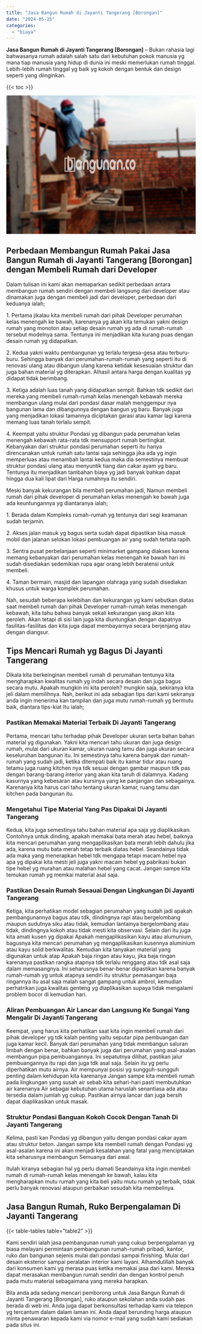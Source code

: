 ```yaml
---
title: "Jasa Bangun Rumah di Jayanti Tangerang [Borongan]"
date: "2024-05-25"
categories: 
  - "biaya"
---
```


**Jasa Bangun Rumah di Jayanti Tangerang \[Borongan\]** – Bukan rahasia lagi bahwasanya rumah adalah salah satu dari kebutuhan pokok manusia yg mana tiap manusia yang hidup di dunia ini meski memerlukan rumah tinggal. Lebih-lebih rumah tinggal yg baik yg kokoh dengan bentuk dan design seperti yang diinginkan.

{{< toc >}}

![Jasa Bangun Rumah di Jayanti Tangerang [Borongan]](/images/borong-bangunan-34.png)

## Perbedaan Membangun Rumah Pakai Jasa Bangun Rumah di Jayanti Tangerang \[Borongan\] dengan Membeli Rumah dari Developer

Dalam tulisan ini kami akan memaparkan sedikit perbedaan antara membangun rumah sendiri dengan membeli langsung dari developer atau dinamakan juga dengan membeli jadi dari developer, perbedaan dari keduanya ialah;

1\. Pertama jikalau kita membeli rumah dari pihak Developer perumahan kelas menengah ke bawah, karenanya yg akan kita temukan yakni design rumah yang monoton atau setiap desain rumah yg ada di rumah-rumah tersebut modelnya sama. Tentunya ini menjadikan kita kurang puas dengan desain rumah yg didapatkan.

2\. Kedua yakni waktu pembangunan yg terlalu tergesa-gesa atau terburu-buru. Sehingga banyak dari perumahan-rumah-rumah yang seperti itu di renovasi ulang atau dibangun ulang karena ketidak kesesuaian struktur dan juga bahan material yg diterapkan. Alhasil antara harga dengan kualitas yg didapat tidak berimbang.

3\. Ketiga adalah luas tanah yang didapatkan sempit. Bahkan tdk sedikit dari mereka yang membeli rumah-rumah kelas menengah kebawah mereka membangun ulang mulai dari pondasi dasar malah menggempur nya bangunan lama dan dibangunnya dengan bangun yg baru. Banyak juga yang menjadikan lokasi tamannya diciptakan garasi atau kamar lagi karena memang luas tanah terlalu sempit.

4\. Keempat yaitu struktur Pondasi yg dibangun pada perumahan kelas menengah kebawah rata-rata tdk mensupport rumah bertingkat. Kebanyakan dari struktur pondasi perumahan seperti itu hanya direncanakan untuk rumah satu lantai saja sehingga jika ada yg ingin memperluas atau menambah lantai kedua maka dia semestinya membuat struktur pondasi ulang atau menyuntik tiang dan cakar ayam yg baru. Tentunya itu menjadikan tambahan biaya yg jadi banyak bahkan dapat hingga dua kali lipat dari Harga rumahnya itu sendiri.

Meski banyak kekurangan bila membeli perumahan jadi, Namun membeli rumah dari pihak developer di perumahan kelas menengah ke bawah juga ada keuntungannya yg diantaranya ialah;

1\. Berada dalam Kompleks rumah-rumah yg tentunya dari segi keamanan sudah terjamin.

2\. Akses jalan masuk yg bagus serta sudah dapat dipastikan bisa masuk mobil dan jalanan selokan lokasi pembuangan air yang sudah tertata rapih.

3\. Sentra pusat perbelanjaan seperti minimarket gampang diakses karena memang kebanyakan dari perumahan kelas menengah ke bawah hari ini sudah disediakan sedemikian rupa agar orang lebih beratensi untuk membeli.

4\. Taman bermain, masjid dan lapangan olahraga yang sudah disediakan khusus untuk warga komplek perumahan.

Nah, sesudah beberapa kelebihan dan kekurangan yg kami sebutkan diatas saat membeli rumah dari pihak Developer rumah-rumah kelas menengah kebawah, kita tahu bahwa banyak sekali kekurangan yang akan kita peroleh. Akan tetapi di sisi lain juga kita diuntungkan dengan dapatnya fasilitas-fasilitas dan kita juga dapat membayarnya secara berjenjang atau dengan diangsur.

## Tips Mencari Rumah yg Bagus Di Jayanti Tangerang

Dikala kita berkeinginan membeli rumah di perumahan tentunya kita mengharapkan kwalitas rumah yg indah secara desain dan juga bagus secara mutu. Apakah mungkin ini kita peroleh? mungkin saja, sekiranya kita jeli dalam memilihnya. Nah, berikut ini ada sebagian tips dari kami sekiranya anda ingin menerima kan tampilan dan juga mutu rumah-rumah yg bermutu baik, diantara tips-kiat Itu ialah;

### Pastikan Memakai Material Terbaik Di Jayanti Tangerang

Pertama, mencari tahu terhadap pihak Developer ukuran serta bahan bahan material yg digunakan. Yakni kita mencari tahu ukuran dan juga design rumah, mulai dari ukuran kamar, ukuran ruang tamu dan juga ukuran secara keseluruhan bangunan itu. Ini semestinya tahu karena banyak dari rumah-rumah yang sudah jadi, ketika ditempati baik itu kamar tidur atau ruang tetamu juga ruang kitchen nya tdk sesuai dengan gambar maupun tdk pas dengan barang-barang interior yang akan kita taruh di dalamnya. Kadang kasurnya yang kebesaran atau kursinya yang ke panjangan dan sebagainya. Karenanya kita harus cari tahu tentang ukuran kamar, ruang tamu dan kitchen pada bangunan itu.

### Mengetahui Tipe Material Yang Pas Dipakai Di Jayanti Tangerang

Kedua, kita juga semestinya tahu bahan material apa saja yg diaplikasikan. Contohnya untuk dinding, apakah memakai bata merah atau hebel, baiknya kita mencari perumahan yang mengaplikasikan bata merah lebih dahulu jika ada, karena mutu bata merah tetap terbaik diatas hebel. Seandainya tidak ada maka yang menerapkan hebel tdk mengapa tetapi macam hebel nya apa yg dipakai kita mesti jeli juga yakni macam hebel yg pabrikasi bukan tipe hebel yg murahan atau malahan hebel yang cacat. Jangan sampe kita temukan rumah yg memkai material asal saja.

### Pastikan Desain Rumah Sesauai Dengan Lingkungan Di Jayanti Tangerang

Ketiga, kita perhatikan model sebagian perumahan yang sudah jadi apakah pembangunannya bagus atau tdk, dindingnya rapi atau bergelombang maupun sudutnya siku atau tidak, kemudian lantainya bergelombang atau tidak, dindingnya kokoh atau tidak mesti kita observasi. Selain dari itu juga kita amati kusen yg dipakai Apakah mengaplikasikan kayu atau alumunium, bagusnya kita mencari perumahan yg mengaplikasikan kusennya aluminium atau kayu solid berkwalitas. Kemudian kita tanyakan material yang digunakan untuk atap Apakah baja ringan atau kayu, jika baja ringan karenanya pastikan rangka atapnya tdk terlalu renggang atau tdk asal saja dalam memasangnya. Ini seharusnya benar-benar dipastikan karena banyak rumah-rumah yg untuk atapnya sendiri itu struktur pemasangan baja ringannya itu asal saja malah sangat gampang untuk ambrol, kemudian perhatrikan juga kwalitas genteng yg diaplikasikan supaya tidak mengalami problem bocor di kemudian hari.

### Aliran Pembuangan Air Lancar dan Langsung Ke Sungai Yang Mengalir Di Jayanti Tangerang

Keempat, yang harus kita perhatikan saat kita ingin membeli rumah dari pihak developer yg tdk kalah penting yaitu seputar pipa pembuangan dan juga kamar kecil. Banyak dari perumahan yang tidak membangun saluran limbah dengan benar, bahkan banyak juga dari perumahan yang asal-asalan membangun pipa pembuangannya. Ini sepatutnya dilihat, pastikan jalur pembuangannya itu rapi dan juga tdk asal saja. Selain itu yg perlu diperhatikan mutu airnya. Air mempunyai posisi yg sungguh-sungguh penting dalam kehidupan kita karenanya Jangan sampe kita membeli rumah pada lingkungan yang susah air sebab kita sehari-hari pasti membutuhkan air karenanya Air sebagai kebutuhan utama haruslah senantiasa ada atau tersedia dalam jumlah yg cukup. Pastikan airnya lancar dan juga bersih dapat diaplikasikan untuk masak.

### Struktur Pondasi Banguan Kokoh Cocok Dengan Tanah Di Jayanti Tangerang

Kelima, pasti kan Pondasi yg dibangun yaitu dengan pondasi cakar ayam atau struktur beton. Jangan sampe kita membeli rumah dengan Pondasi yg asal-asalan karena ini akan menjadi kesalahan yang fatal yang menciptakan kita seharusnya membangun Semuanya dari awal.

Itulah kiranya sebagian hal yg perlu diamati Seandainya kita ingin membeli rumah di rumah-rumah kelas menengah ke bawah, kalau kita mengharapkan mutu rumah yang kita beli yaitu mutu rumah yg terbaik, tidak perlu banyak renovasi ataupun perbaikan sesudah kita membelinya.

## Jasa Bangun Rumah, Ruko Berpengalaman Di Jayanti Tangerang

{{< table-tables table="table2" >}}

Kami sendiri ialah jasa pembangunan rumah yang cukup berpengalaman yg biasa melayani permintaan pembangunan rumah-rumah pribadi, kantor, ruko dan bangunan sejenis mulai dari pondasi sampai finishing. Mulai dari desain eksterior sampai peralatan interior kami layani. Alhamdulillah banyak dari konsumen kami yg merasa puas ketika memakai jasa dari kami. Mereka dapat merasakan membangun rumah sendiri dan dengan kontrol penuh pada mutu material sebagaimana yang mereka harapkan.

Bila anda ada sedang mencari pemborong untuk Jasa Bangun Rumah di Jayanti Tangerang \[Borongan\], ruko ataupun sekolahan anda sudah pas berada di web ini. Anda juga dapat berkonsultasi terhadap kami via telepon yg tercantum dalam dalam laman ini. Anda dapat berunding harga ataupun minta penawaran kepada kami via nomor e-mail yang sudah kami sediakan pada situs ini.
